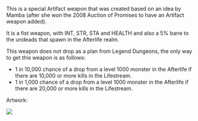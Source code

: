 This is a special Artifact weapon that was created based on an idea by Mamba (after she won the 2008 Auction of Promises to have an Artifact weapon added).

It is a fist weapon, with INT, STR, STA and HEALTH and also a 5% bane to the undeads that spawn in the Afterlife realm.

This weapon does not drop as a plan from Legend Dungeons, the only way to get this weapon is as follows:

*   1 in 10,000 chance of a drop from a level 1000 monster in the Afterlife if there are 10,000 or more kills in the Lifestream.
*   1 in 1,000 chance of a drop from a level 1000 monster in the Afterlife if there are 20,000 or more kills in the Lifestream.

Artwork:

![](game/i/6267.gif)